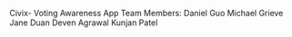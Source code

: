 Civix- Voting Awareness App
Team Members: 
Daniel Guo 
Michael Grieve 
Jane Duan
Deven Agrawal
Kunjan Patel
